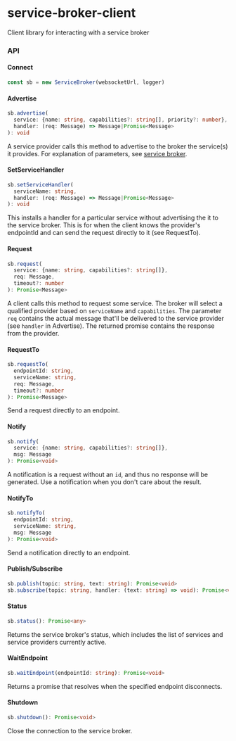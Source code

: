 # service-broker-client
Client library for interacting with a service broker

### API

#### Connect
```typescript
const sb = new ServiceBroker(websocketUrl, logger)
```

#### Advertise
```typescript
sb.advertise(
  service: {name: string, capabilities?: string[], priority?: number},
  handler: (req: Message) => Message|Promise<Message>
): void
```
A service provider calls this method to advertise to the broker the service(s) it provides.  For explanation of parameters, see [service broker](https://github.com/service-broker/service-broker).

#### SetServiceHandler
```typescript
sb.setServiceHandler(
  serviceName: string,
  handler: (req: Message) => Message|Promise<Message>
): void
```
This installs a handler for a particular service without advertising the it to the service broker.  This is for when the client knows the provider's endpointId and can send the request directly to it (see RequestTo).

#### Request
```typescript
sb.request(
  service: {name: string, capabilities?: string[]},
  req: Message,
  timeout?: number
): Promise<Message>
```
A client calls this method to request some service.  The broker will select a qualified provider based on `serviceName` and `capabilities`.  The parameter `req` contains the actual message that'll be delivered to the service provider (see `handler` in Advertise).  The returned promise contains the response from the provider.

#### RequestTo
```typescript
sb.requestTo(
  endpointId: string,
  serviceName: string,
  req: Message,
  timeout?: number
): Promise<Message>
```
Send a request directly to an endpoint.

#### Notify
```typescript
sb.notify(
  service: {name: string, capabilities?: string[]},
  msg: Message
): Promise<void>
```
A notification is a request without an `id`, and thus no response will be generated.  Use a notification when you don't care about the result.

#### NotifyTo
```typescript
sb.notifyTo(
  endpointId: string,
  serviceName: string,
  msg: Message
): Promise<void>
```
Send a notification directly to an endpoint.

#### Publish/Subscribe
```typescript
sb.publish(topic: string, text: string): Promise<void>
sb.subscribe(topic: string, handler: (text: string) => void): Promise<void>
```

#### Status
```typescript
sb.status(): Promise<any>
```
Returns the service broker's status, which includes the list of services and service providers currently active.

#### WaitEndpoint
```typescript
sb.waitEndpoint(endpointId: string): Promise<void>
```
Returns a promise that resolves when the specified endpoint disconnects.

#### Shutdown
```typescript
sb.shutdown(): Promise<void>
```
Close the connection to the service broker.
